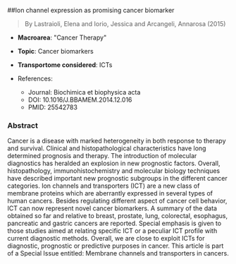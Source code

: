 ##Ion channel expression as promising cancer biomarker

> By Lastraioli, Elena and Iorio, Jessica and Arcangeli, Annarosa (2015)

- **Macroarea**: "Cancer Therapy"
- **Topic**: Cancer biomarkers
- **Transportome considered**: ICTs

- References:
  - Journal: Biochimica et biophysica acta
  - DOI: 10.1016/J.BBAMEM.2014.12.016
  - PMID: 25542783

### Abstract

Cancer is a disease with marked heterogeneity in both response to therapy and survival. Clinical and histopathological characteristics have long determined prognosis and therapy. The introduction of molecular diagnostics has heralded an explosion in new prognostic factors. Overall, histopathology, immunohistochemistry and molecular biology techniques have described important new prognostic subgroups in the different cancer categories. Ion channels and transporters (ICT) are a new class of membrane proteins which are aberrantly expressed in several types of human cancers. Besides regulating different aspect of cancer cell behavior, ICT can now represent novel cancer biomarkers. A summary of the data obtained so far and relative to breast, prostate, lung, colorectal, esophagus, pancreatic and gastric cancers are reported. Special emphasis is given to those studies aimed at relating specific ICT or a peculiar ICT profile with current diagnostic methods. Overall, we are close to exploit ICTs for diagnostic, prognostic or predictive purposes in cancer. This article is part of a Special Issue entitled: Membrane channels and transporters in cancers.
